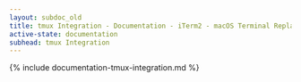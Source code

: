 ```yaml
---
layout: subdoc_old
title: tmux Integration - Documentation - iTerm2 - macOS Terminal Replacement
active-state: documentation
subhead: tmux Integration
---
```

{% include documentation-tmux-integration.md %}


